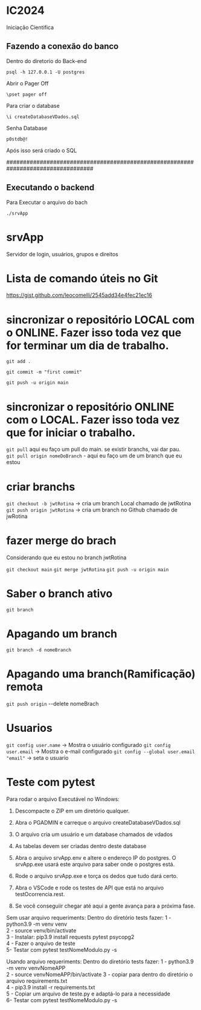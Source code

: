# IC2024
Iniciação Cientifica 

## Fazendo a conexão do banco
Dentro do diretorio do Back-end
```
psql -h 127.0.0.1 -U postgres
```

Abrir o Pager Off
```
\pset pager off
```

Para criar o database 
```
\i createDatabaseVDados.sql
```

Senha Database
```
p0stdb@!
```
Após isso será criado o SQL

##################################################################################
## Executando o backend
Para Executar o arquivo do bach
```
./srvApp
```


# srvApp
Servidor de login, usuários, grupos e direitos

# Lista de comando úteis no Git
https://gist.github.com/leocomelli/2545add34e4fec21ec16

# sincronizar o repositório LOCAL com o ONLINE. Fazer isso toda vez que for terminar um dia de trabalho.
```
git add .
```
```
git commit -m "first commit"
```
```
git push -u origin main 
``` 

# sincronizar o repositório ONLINE com o LOCAL. Fazer isso toda vez que for iniciar o trabalho.
```git pull```  aqui eu faço um pull do main. se existir branchs, vai dar pau.<br />
```git pull origin nomeDoBranch```  - aqui eu faço um de um branch que eu estou<br />

# criar branchs

```git checkout -b jwtRotina```    -> cria um branch Local chamado de jwtRotina <br />
```git push origin jwtRotina```    -> cria um branch no Github chamado de jwRotina  <br />


# fazer merge do brach

Considerando que eu estou no branch jwtRotina

```git checkout main```
```git merge jwtRotina```
```git push -u origin main```

# Saber o branch ativo
```git branch```

# Apagando um branch
```git branch -d nomeBranch```

# Apagando uma branch(Ramificação) remota
```git push origin``` --delete nomeBrach

# Usuarios
```git config user.name``` -> Mostra o usuário configurado
```git config user.email``` -> Mostra o e-mail configurado
```git config --global user.email "email"``` -> seta o usuario


# Teste com pytest
Para rodar o arquivo Executável no Windows:



1) Descompacte o ZIP em um diretório qualquer.

2) Abra o PGADMIN e carreque o arquivo createDatabaseVDados.sql

3) O arquivo cria um usuário e um  database chamados de vdados

4) As tabelas devem ser criadas dentro deste database

5) Abra o arquivo srvApp.env e altere o endereço IP do postgres. O srvApp.exe usará este arquivo para saber onde o postgres está.

6) Rode o arquivo srvApp.exe e torça os dedos que tudo dará certo.

7) Abra o VSCode e rode os testes de API que está no  arquivo testOcorrencia.rest. 

8) Se você conseguiir chegar até aqui a gente avança para a próxima fase.




Sem usar arquivo requeriments: Dentro do diretório tests fazer:
1 - python3.9 -m venv venv <br/>
2 - source venv/bin/activate <br/>
3 - Instalar: pip3.9 install requests pytest psycopg2 <br/>
4 - Fazer o arquivo de teste <br/>
5- Testar com pytest testNomeModulo.py -s <br/>

Usando arquivo requeriments: Dentro do diretório tests fazer:
1 - python3.9 -m venv venvNomeAPP <br/>
2 - source venvNomeAPP/bin/activate 
3 - copiar para dentro do diretório o arquivo requirements.txt <br/>
4 - pip3.9 install -r requirements.txt <br/>
5 - Copiar um arquivo de teste.py e adaptá-lo para a necessidade <br/>
6- Testar com pytest testNomeModulo.py -s <br/>
